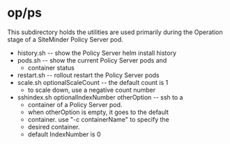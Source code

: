# op/ps
This subdirectory holds the utilities are used primarily 
during the Operation stage of a SiteMinder Policy Server pod.
* history.sh -- show the Policy Server helm install history
* pods.sh -- show the current Policy Server pods and 
	* container status
* restart.sh -- rollout restart the Policy Server pods
* scale.sh optionalScaleCount -- the default count is 1
	* to scale down, use a negative count number
* sshindex.sh optionalIndexNumber otherOption -- ssh to a
	* container of a Policy Server pod.
	* when otherOption is empty, it goes to the default
	* container. use "-c containerName" to specify the
	* desired container.
	* default IndexNumber is 0
